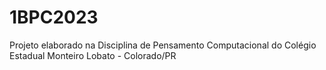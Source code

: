 # 1BPC2023
Projeto elaborado na Disciplina de Pensamento Computacional do Colégio Estadual Monteiro Lobato - Colorado/PR
